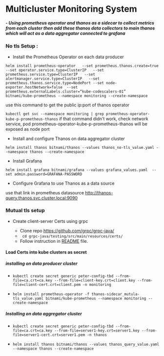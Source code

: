 # Multicluster Monitoring System

##### - Using prometheus operator and thanos as a sidecar to collect metrics from each cluster then add these thanos data collectors to main thanos which will act as a data aggregator connected to grafana 

### No tls Setup :
- Install the Prometheus Operator on each data producer

```helm install prometheus-operator   --set prometheus.thanos.create=true   --set operator.service.type=ClusterIP   --set prometheus.service.type=ClusterIP   --set alertmanager.service.type=ClusterIP   --set prometheus.thanos.service.type=NodePort --set node-exporter.hostNetwork=false  --set prometheus.externalLabels.cluster=“kube-codescalers-01”   bitnami/kube-prometheus --namespace monitoring --create-namespace```

use this command to get the public ip:port of thanos operator 

```kubectl get svc --namespace monitoring | grep prometheus-operator-kube-p-prometheus-thanos```
if that command didn't work, check network service, pod prometheus-operator-kube-p-prometheus-thanos will be exposed as node port


- Install and configure Thanos on data aggregator cluster

```helm install thanos bitnami/thanos --values thanos_no-tls_value.yaml --namespace thanos --create-namespace```


- Install Grafana

```helm install grafana bitnami/grafana --values grafana_values.yaml  --set admin.password=GRAFANA-PASSWORD```


- Configure Grafana to use Thanos as a data source

use that link in prometheus datasource http://thanos-query.thanos.svc.cluster.local:9090


### Mutual tls setup

- Create client-server Certs using grpc

	- Clone repo https://github.com/grpc/grpc-java/ 
	- ``` cd grpc-java/testing/src/main/resources/certs/```
	- Follow instruction in [README](https://github.com/grpc/grpc-java/blob/master/testing/src/main/resources/certs/README) file.

#### Load Certs into kube clusters as secret

 ##### installing on data producer cluster

- ```kubectl create secret generic peter-config-tbd --from-file=ca.crt=ca.key --from-file=client-key.crt=client.key --from-file=client-cert.crt=client.pem -n monitoring```

- ```helm install prometheus-operator -f thanos-sidecar_mutula-tls_value.yaml bitnami/kube-prometheus --namespace monitoring --create-namespace```


 ##### Installing on data aggregator cluster

- ```kubectl create secret generic peter-config-tbd --from-file=ca.crt=ca.key --from-file=server1-key.crt=server1.key --from-file=server1-cert.crt=server1.pem -n thanos```

- ```helm install thanos bitnami/thanos --values thanos_query_value.yaml --namespace thanos --create-namespace```

